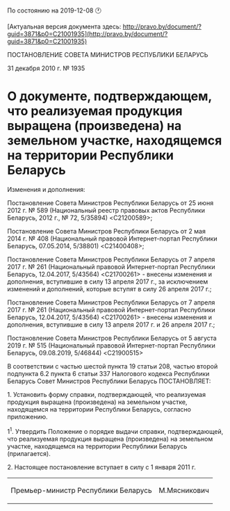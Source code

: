 По состоянию на 2019-12-08 &#x1F550;

[Актуальная версия документа здесь: http://pravo.by/document/?guid=3871&p0=C21001935](http://pravo.by/document/?guid=3871&p0=C21001935)

<p>ПОСТАНОВЛЕНИЕ СОВЕТА МИНИСТРОВ РЕСПУБЛИКИ БЕЛАРУСЬ</p>
<p>31 декабря 2010 г. № 1935</p>
<h1>О документе, подтверждающем, что реализуемая продукция выращена (произведена) на земельном участке, находящемся на территории Республики Беларусь</h1>
<p>Изменения и дополнения:</p>
<p>Постановление Совета Министров Республики Беларусь от 25 июня 2012 г. № 589 (Национальный реестр правовых актов Республики Беларусь, 2012 г., № 72, 5/35894) &lt;C21200589&gt;;</p>
<p>Постановление Совета Министров Республики Беларусь от 2 мая 2014 г. № 408 (Национальный правовой Интернет-портал Республики Беларусь, 07.05.2014, 5/38801) &lt;C21400408&gt;;</p>
<p>Постановление Совета Министров Республики Беларусь от 7 апреля 2017 г. № 261 (Национальный правовой Интернет-портал Республики Беларусь, 12.04.2017, 5/43564) &lt;C21700261&gt; - внесены изменения и дополнения, вступившие в силу 13 апреля 2017 г., за исключением изменений и дополнений, которые вступят в силу 26 апреля 2017 г.;</p>
<p>Постановление Совета Министров Республики Беларусь от 7 апреля 2017 г. № 261 (Национальный правовой Интернет-портал Республики Беларусь, 12.04.2017, 5/43564) &lt;C21700261&gt; - внесены изменения и дополнения, вступившие в силу 13 апреля 2017 г. и 26 апреля 2017 г.;</p>
<p>Постановление Совета Министров Республики Беларусь от 5 августа 2019 г. № 515 (Национальный правовой Интернет-портал Республики Беларусь, 09.08.2019, 5/46844) &lt;C21900515&gt;</p>
<p></p>
<p>В соответствии с частью шестой пункта 19 статьи 208, частью второй подпункта 6.2 пункта 6 статьи 337 Налогового кодекса Республики Беларусь Совет Министров Республики Беларусь ПОСТАНОВЛЯЕТ:</p>
<p>1. Установить форму справки, подтверждающей, что реализуемая продукция выращена (произведена) на земельном участке, находящемся на территории Республики Беларусь, согласно приложению.</p>
<p>1<sup>1</sup>. Утвердить Положение о порядке выдачи справки, подтверждающей, что реализуемая продукция выращена (произведена) на земельном участке, находящемся на территории Республики Беларусь (прилагается).</p>
<p>2. Настоящее постановление вступает в силу с 1 января 2011 г.</p>
<p></p>
<table><tr>
<td><p>Премьер-министр Республики Беларусь</p></td>
<td><p>М.Мясникович</p></td>
</tr></table>
<p></p>